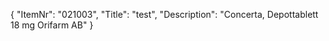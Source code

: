 {
  "ItemNr": "021003",
  "Title": "test",
  "Description": "Concerta, Depottablett 18 mg Orifarm AB"
}